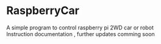 # RaspberryCar
A simple program to control raspberry pi 2WD car or robot  
Instruction documentation , further updates  comming soon
